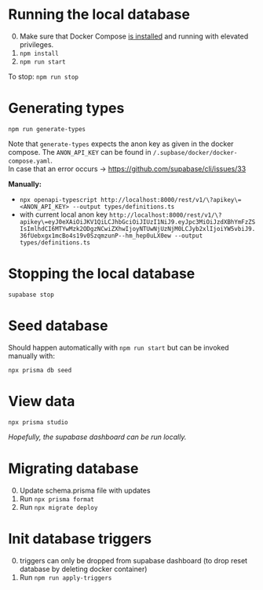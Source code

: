 # Running the local database

0. Make sure that Docker Compose [is installed](https://docs.docker.com/compose/install/) and running with elevated privileges.
1. `npm install`
2. `npm run start`

To stop:
`npm run stop`

# Generating types

`npm run generate-types`

Note that `generate-types` expects the anon key as given in the docker compose.
The `ANON_API_KEY` can be found in `/.supbase/docker/docker-compose.yaml`.  
In case that an error occurs -> https://github.com/supabase/cli/issues/33

**Manually:**

- `npx openapi-typescript http://localhost:8000/rest/v1/\?apikey\=<ANON_API_KEY> --output types/definitions.ts`
- with current local anon key `http://localhost:8000/rest/v1/\?apikey\=eyJ0eXAiOiJKV1QiLCJhbGciOiJIUzI1NiJ9.eyJpc3MiOiJzdXBhYmFzZSIsImlhdCI6MTYwMzk2ODgzNCwiZXhwIjoyNTUwNjUzNjM0LCJyb2xlIjoiYW5vbiJ9.36fUebxgx1mcBo4s19v0SzqmzunP--hm_hep0uLX0ew --output types/definitions.ts`

# Stopping the local database

`supabase stop`

# Seed database

Should happen automatically with `npm run start`
but can be invoked manually with:

`npx prisma db seed`

# View data

`npx prisma studio`

*Hopefully, the supabase dashboard can be run locally.* 

# Migrating database

0. Update schema.prisma file with updates
1. Run `npx prisma format`
1. Run `npx migrate deploy`

# Init database triggers

0. triggers can only be dropped from supabase dashboard (to drop reset database by deleting docker container)
1. Run `npm run apply-triggers`
